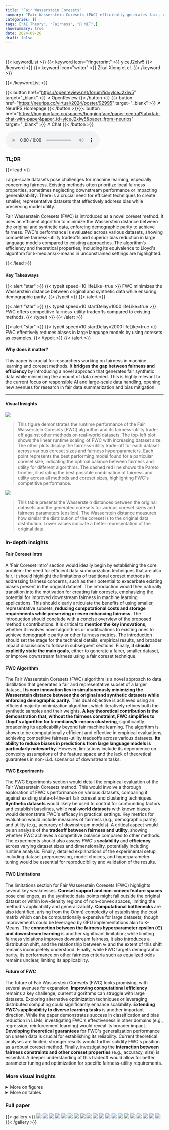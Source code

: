 ```yaml
---
title: "Fair Wasserstein Coresets"
summary: "Fair Wasserstein Coresets (FWC) efficiently generates fair, representative subsets of large datasets for downstream machine learning tasks, improving fairness and utility."
categories: []
tags: ["AI Theory", "Fairness", "🏢 MIT",]
showSummary: true
date: 2024-09-26
draft: false
---
```


<br>

{{< keywordList >}}
{{< keyword icon="fingerprint" >}} ylceJ2xIw5 {{< /keyword >}}
{{< keyword icon="writer" >}} Zikai Xiong et el. {{< /keyword >}}
 
{{< /keywordList >}}

{{< button href="https://openreview.net/forum?id=ylceJ2xIw5" target="_blank" >}}
↗ OpenReview
{{< /button >}}
{{< button href="https://neurips.cc/virtual/2024/poster/92995" target="_blank" >}}
↗ NeurIPS Homepage
{{< /button >}}{{< button href="https://huggingface.co/spaces/huggingface/paper-central?tab=tab-chat-with-paper&paper_id=ylceJ2xIw5&paper_from=neurips" target="_blank" >}}
↗ Chat
{{< /button >}}



<audio controls>
    <source src="https://ai-paper-reviewer.com/ylceJ2xIw5/podcast.wav" type="audio/wav">
    Your browser does not support the audio element.
</audio>


### TL;DR


{{< lead >}}

Large-scale datasets pose challenges for machine learning, especially concerning fairness.  Existing methods often prioritize local fairness properties, sometimes neglecting downstream performance or impacting generalizability.  There is a crucial need for efficient techniques to create smaller, representative datasets that effectively address bias while preserving model utility. 

Fair Wasserstein Coresets (FWC) is introduced as a novel coreset method.  It uses an efficient algorithm to minimize the Wasserstein distance between the original and synthetic data, enforcing demographic parity to achieve fairness.  FWC's performance is evaluated across various datasets, showing competitive fairness-utility tradeoffs and superior bias reduction in large language models compared to existing approaches. The algorithm’s efficiency and theoretical properties, including its equivalence to Lloyd's algorithm for k-medians/k-means in unconstrained settings are highlighted.

{{< /lead >}}


#### Key Takeaways

{{< alert "star" >}}
{{< typeit speed=10 lifeLike=true >}} FWC minimizes the Wasserstein distance between original and synthetic data while ensuring demographic parity. {{< /typeit >}}
{{< /alert >}}

{{< alert "star" >}}
{{< typeit speed=10 startDelay=1000 lifeLike=true >}} FWC offers competitive fairness-utility tradeoffs compared to existing methods. {{< /typeit >}}
{{< /alert >}}

{{< alert "star" >}}
{{< typeit speed=10 startDelay=2000 lifeLike=true >}} FWC effectively reduces biases in large language models by using coresets as examples. {{< /typeit >}}
{{< /alert >}}

#### Why does it matter?
This paper is crucial for researchers working on fairness in machine learning and coreset methods.  It **bridges the gap between fairness and efficiency** by introducing a novel approach that generates fair synthetic data while minimizing the amount of data needed. This is highly relevant to the current focus on responsible AI and large-scale data handling, opening new avenues for research in fair data summarization and bias mitigation.

------
#### Visual Insights



![](https://ai-paper-reviewer.com/ylceJ2xIw5/figures_8_1.jpg)

> This figure demonstrates the runtime performance of the Fair Wasserstein Coresets (FWC) algorithm and its fairness-utility trade-off against other methods on real-world datasets. The top-left plot shows the linear runtime scaling of FWC with increasing dataset size.  The other plots display the fairness-utility trade-off for each dataset across various coreset sizes and fairness hyperparameters.  Each point represents the best performing model found for a particular coreset size, indicating the optimal balance between fairness and utility for different algorithms.  The dashed red line shows the Pareto frontier, illustrating the best possible combination of fairness and utility across all methods and coreset sizes, highlighting FWC's competitive performance.





![](https://ai-paper-reviewer.com/ylceJ2xIw5/tables_5_1.jpg)

> This table presents the Wasserstein distances between the original datasets and the generated coresets for various coreset sizes and fairness parameters (epsilon).  The Wasserstein distance measures how similar the distribution of the coreset is to the original data distribution. Lower values indicate a better representation of the original data.





### In-depth insights


#### Fair Coreset Intro
A 'Fair Coreset Intro' section would ideally begin by establishing the core problem: the need for efficient data summarization techniques that are also fair. It should highlight the limitations of traditional coreset methods in addressing fairness concerns, such as their potential to exacerbate existing biases present in the original dataset.  The introduction would then naturally transition into the motivation for creating fair coresets, emphasizing the potential for improved downstream fairness in machine learning applications. This should clearly articulate the benefits of using smaller, representative subsets, **reducing computational costs and storage requirements while preserving or even enhancing fairness.** The introduction should conclude with a concise overview of the proposed method's contributions.  It is critical to **mention the key innovations**, whether it involves novel algorithms or modifications to existing ones to achieve demographic parity or other fairness metrics. The introduction should set the stage for the technical details, empirical results, and broader impact discussions to follow in subsequent sections.  Finally, **it should explicitly state the main goals**, either to generate a fairer, smaller dataset, or improve downstream fairness using a fair coreset technique.

#### FWC Algorithm
The Fair Wasserstein Coresets (FWC) algorithm is a novel approach to data distillation that generates a fair and representative subset of a larger dataset.  **Its core innovation lies in simultaneously minimizing the Wasserstein distance between the original and synthetic datasets while enforcing demographic parity.**  This dual objective is achieved using an efficient majority minimization algorithm, which iteratively refines both the synthetic samples and their weights.  **A key theoretical contribution is the demonstration that, without the fairness constraint, FWC simplifies to Lloyd's algorithm for k-medians/k-means clustering**,  significantly broadening its applicability beyond fair machine learning.  The algorithm is shown to be computationally efficient and effective in empirical evaluations, achieving competitive fairness-utility tradeoffs across various datasets. **Its ability to reduce biases in predictions from large language models is particularly noteworthy**. However, limitations include its dependence on convexity assumptions of the feature space and the lack of theoretical guarantees in non-i.i.d. scenarios of downstream tasks.

#### FWC Experiments
The FWC Experiments section would detail the empirical evaluation of the Fair Wasserstein Coresets method.  This would involve a thorough exploration of FWC's performance on various datasets, comparing it against existing state-of-the-art fair coreset and clustering techniques. **Synthetic datasets** would likely be used to control for confounding factors and establish baselines, while **real-world datasets** with known biases would demonstrate FWC's efficacy in practical settings. Key metrics for evaluation would include measures of fairness (e.g., demographic parity) and utility (e.g., accuracy of downstream models).  A critical aspect would be an analysis of the **tradeoff between fairness and utility**, showing whether FWC achieves a competitive balance compared to other methods.  The experiments should also assess FWC's **scalability** and **efficiency** across varying dataset sizes and dimensionality, potentially including runtime analysis.  Finally, detailed explanations of the experimental setup, including dataset preprocessing, model choices, and hyperparameter tuning would be essential for reproducibility and validation of the results.

#### FWC Limitations
The limitations section for Fair Wasserstein Coresets (FWC) highlights several key weaknesses.  **Coreset support and non-convex feature spaces** pose challenges, as the synthetic data points might fall outside the original dataset or within low-density regions of non-convex spaces, limiting the method's applicability and generalizability. **Computational bottlenecks** are also identified, arising from the O(mn) complexity of establishing the cost matrix which can be computationally expensive for large datasets, though improvements could be leveraged by GPU implementations akin to K-Means.  The **connection between the fairness hyperparameter epsilon (∈) and downstream learning** is another significant limitation; while limiting fairness violations improves downstream fairness, it also introduces a distribution shift, and the relationship between ∈ and the extent of this shift remains incompletely understood.  Finally, while FWC targets demographic parity, its performance on other fairness criteria such as equalized odds remains unclear, limiting its applicability.

#### Future of FWC
The future of Fair Wasserstein Coresets (FWC) looks promising, with several avenues for expansion.  **Improving computational efficiency** remains a key challenge;  current algorithms can struggle with large datasets.  Exploring alternative optimization techniques or leveraging distributed computing could significantly enhance scalability.  **Extending FWC's applicability to diverse learning tasks** is another important direction. While the paper demonstrates success in classification and bias reduction in LLMs, investigating FWC's effectiveness in other domains (e.g., regression, reinforcement learning) would reveal its broader impact.  **Developing theoretical guarantees** for FWC's generalization performance on unseen data is crucial for establishing its reliability. Current theoretical analyses are limited; stronger results would further solidify FWC's position as a robust coreset method. Finally, investigating the **interaction between fairness constraints and other coreset properties** (e.g., accuracy, size) is essential.  A deeper understanding of this tradeoff would allow for better parameter tuning and optimization for specific fairness-utility requirements.


### More visual insights

<details>
<summary>More on figures
</summary>


![](https://ai-paper-reviewer.com/ylceJ2xIw5/figures_20_1.jpg)

> This figure shows the runtime analysis of the Fair Wasserstein Coresets (FWC) algorithm.  The left panel displays the runtime per iteration and the number of iterations as a function of the coreset sample size (m) while keeping the dimensionality of features (p) and the original dataset size (n) constant. The right panel displays the same metrics but this time as a function of the dimension of features (p) while keeping the coreset sample size (m) and the original dataset size (n) constant.  Error bars represent one standard deviation calculated over 10 runs. The figures demonstrate the algorithm's scalability and performance under different parameter settings.


![](https://ai-paper-reviewer.com/ylceJ2xIw5/figures_24_1.jpg)

> This figure shows the results of experiments on real-world datasets. The top-left subplot displays the runtime of FWC as the size of the original dataset increases.  The remaining subplots illustrate the fairness-utility tradeoff achieved by FWC and other methods for a downstream MLP classifier. Each subplot represents a different dataset and shows the AUC (utility) against demographic disparity (fairness) for various methods and coreset sizes. The Pareto frontier is plotted to highlight the best possible tradeoffs.


![](https://ai-paper-reviewer.com/ylceJ2xIw5/figures_24_2.jpg)

> This figure displays the runtime of the Fair Wasserstein Coresets (FWC) algorithm as a function of the dataset size and also shows fairness-utility tradeoffs for several real-world datasets. The Pareto frontier highlights the competitive performance of FWC compared to other methods, even when those other methods use pre-processing techniques to improve fairness.


![](https://ai-paper-reviewer.com/ylceJ2xIw5/figures_25_1.jpg)

> This figure shows the fairness-utility tradeoff of a downstream MLP classifier for the Drug dataset when using data augmentation with FWC.  The left panel shows results when the protected attribute 'gender' is not used as a predictor variable, while the right panel includes 'gender'.  The results indicate that FWC effectively reduces disparity when gender is excluded but not when included. This suggests gender's strong predictive power on the outcome might require additional fairness techniques beyond FWC.


![](https://ai-paper-reviewer.com/ylceJ2xIw5/figures_28_1.jpg)

> This figure shows the runtime of the Fair Wasserstein Coresets (FWC) algorithm when varying the dataset size and the fairness-utility tradeoffs obtained by using FWC and other baselines on several real-world datasets. The Pareto frontier is displayed to highlight the best tradeoff between fairness and utility across all methods and coreset sizes.  The results show that FWC consistently achieves a competitive or better fairness-utility tradeoff compared to existing approaches.


![](https://ai-paper-reviewer.com/ylceJ2xIw5/figures_29_1.jpg)

> This figure shows the runtime of FWC (top left) and the fairness-utility tradeoff on four real-world datasets (others). The runtime analysis demonstrates that FWC's runtime scales linearly with the dataset size. The fairness-utility analysis compares FWC with several other fair clustering methods, showing that FWC consistently achieves a competitive or better tradeoff in downstream models compared to existing approaches, even when fairness pre-processing is used.


</details>




<details>
<summary>More on tables
</summary>


![](https://ai-paper-reviewer.com/ylceJ2xIw5/tables_9_1.jpg)
> This table compares the performance of GPT-3.5 Turbo and GPT-4 language models on a fairness prediction task using three different approaches: zero-shot, few-shot with balanced examples, and few-shot with Fair Wasserstein Coresets (FWC).  The metrics evaluated are accuracy and demographic parity (DP).  The FWC approach uses a weighted set of examples to improve fairness, highlighting its ability to mitigate biases in large language models.

![](https://ai-paper-reviewer.com/ylceJ2xIw5/tables_20_1.jpg)
> This table shows the runtime of the Fair Wasserstein Coresets (FWC) algorithm for different dataset sizes (n).  It compares the actual runtime to estimations based on linear and quadratic extrapolations from the smallest dataset size. The results suggest that FWC exhibits near-linear time complexity.

![](https://ai-paper-reviewer.com/ylceJ2xIw5/tables_21_1.jpg)
> This table presents the Wasserstein distance between the original dataset and the generated coresets for different coreset sizes (m) and fairness violation hyperparameters (ε).  The Wasserstein distance measures the similarity in distribution between the original and coreset data. Smaller distances indicate a better representation of the original data by the coresets. The table shows that FWC consistently achieves the smallest Wasserstein distances for all datasets and coreset sizes, highlighting its effectiveness in generating representative samples.

![](https://ai-paper-reviewer.com/ylceJ2xIw5/tables_22_1.jpg)
> This table shows the clustering cost for different coreset methods across four datasets.  The clustering cost is calculated as the sum of squared distances between each point in the original dataset and its nearest point in the generated coreset. Lower values indicate better coreset quality in terms of representing the original data's structure. The table displays average clustering cost and standard deviations, obtained from 10 independent runs, for each method and dataset, across different coreset sizes (5%, 10%, 20%).

![](https://ai-paper-reviewer.com/ylceJ2xIw5/tables_23_1.jpg)
> This table presents the Wasserstein distances between the weighted coresets generated by different methods and the original datasets.  Lower values indicate a better representation of the original data by the coreset. The results are averaged over 10 runs, and the coresets with the smallest Wasserstein distance for each dataset and coreset size are highlighted in bold.  This helps assess how well the different methods create coresets that maintain the original data distribution.

![](https://ai-paper-reviewer.com/ylceJ2xIw5/tables_23_2.jpg)
> This table presents the Wasserstein distance between the weighted coresets generated by different methods and the original datasets for four benchmark datasets.  The Wasserstein distance is a metric that measures the dissimilarity between two probability distributions. Lower values indicate a closer resemblance between the coreset and the original data.  The table shows that FWC consistently achieves the lowest Wasserstein distance compared to other methods across different coreset sizes.

![](https://ai-paper-reviewer.com/ylceJ2xIw5/tables_25_1.jpg)
> This table shows the Demographic disparity, AUC, and fairness-utility tradeoff for different coreset methods on four real-world datasets.  The best performing method for each metric and coreset size is highlighted. Note that the Credit dataset shows artificially low disparity for K-means due to a trivial classifier.

![](https://ai-paper-reviewer.com/ylceJ2xIw5/tables_27_1.jpg)
> This table shows whether FWC achieves a competitive fairness-utility tradeoff (Pareto frontier) when considering both demographic parity and equalized odds. It highlights that while FWC performs well for demographic parity across all datasets, its performance is not as consistent for equalized odds, indicating that optimizing for one fairness metric does not guarantee optimization for others.

</details>




### Full paper

{{< gallery >}}
<img src="https://ai-paper-reviewer.com/ylceJ2xIw5/1.png" class="grid-w50 md:grid-w33 xl:grid-w25" />
<img src="https://ai-paper-reviewer.com/ylceJ2xIw5/2.png" class="grid-w50 md:grid-w33 xl:grid-w25" />
<img src="https://ai-paper-reviewer.com/ylceJ2xIw5/3.png" class="grid-w50 md:grid-w33 xl:grid-w25" />
<img src="https://ai-paper-reviewer.com/ylceJ2xIw5/4.png" class="grid-w50 md:grid-w33 xl:grid-w25" />
<img src="https://ai-paper-reviewer.com/ylceJ2xIw5/5.png" class="grid-w50 md:grid-w33 xl:grid-w25" />
<img src="https://ai-paper-reviewer.com/ylceJ2xIw5/6.png" class="grid-w50 md:grid-w33 xl:grid-w25" />
<img src="https://ai-paper-reviewer.com/ylceJ2xIw5/7.png" class="grid-w50 md:grid-w33 xl:grid-w25" />
<img src="https://ai-paper-reviewer.com/ylceJ2xIw5/8.png" class="grid-w50 md:grid-w33 xl:grid-w25" />
<img src="https://ai-paper-reviewer.com/ylceJ2xIw5/9.png" class="grid-w50 md:grid-w33 xl:grid-w25" />
<img src="https://ai-paper-reviewer.com/ylceJ2xIw5/10.png" class="grid-w50 md:grid-w33 xl:grid-w25" />
<img src="https://ai-paper-reviewer.com/ylceJ2xIw5/11.png" class="grid-w50 md:grid-w33 xl:grid-w25" />
<img src="https://ai-paper-reviewer.com/ylceJ2xIw5/12.png" class="grid-w50 md:grid-w33 xl:grid-w25" />
<img src="https://ai-paper-reviewer.com/ylceJ2xIw5/13.png" class="grid-w50 md:grid-w33 xl:grid-w25" />
<img src="https://ai-paper-reviewer.com/ylceJ2xIw5/14.png" class="grid-w50 md:grid-w33 xl:grid-w25" />
<img src="https://ai-paper-reviewer.com/ylceJ2xIw5/15.png" class="grid-w50 md:grid-w33 xl:grid-w25" />
<img src="https://ai-paper-reviewer.com/ylceJ2xIw5/16.png" class="grid-w50 md:grid-w33 xl:grid-w25" />
<img src="https://ai-paper-reviewer.com/ylceJ2xIw5/17.png" class="grid-w50 md:grid-w33 xl:grid-w25" />
<img src="https://ai-paper-reviewer.com/ylceJ2xIw5/18.png" class="grid-w50 md:grid-w33 xl:grid-w25" />
<img src="https://ai-paper-reviewer.com/ylceJ2xIw5/19.png" class="grid-w50 md:grid-w33 xl:grid-w25" />
<img src="https://ai-paper-reviewer.com/ylceJ2xIw5/20.png" class="grid-w50 md:grid-w33 xl:grid-w25" />
{{< /gallery >}}
